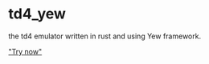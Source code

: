 # td4_yew

the td4 emulator written in rust and using Yew framework.

["Try now"]("http://ymizushi.github.io/td4-yew/")
